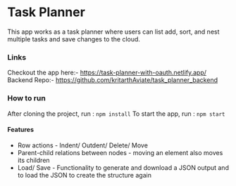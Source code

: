 # Task Planner

This app works as a task planner where users can list add, sort, and nest multiple tasks and save changes to the cloud.

### Links

Checkout the app here:- https://task-planner-with-oauth.netlify.app/
Backend Repo:- https://github.com/kritarthAviate/task_planner_backend

### How to run

After cloning the project, run : `npm install`
To start the app, run : `npm start`

#### Features

-   Row actions - Indent/ Outdent/ Delete/ Move
-   Parent-child relations between nodes - moving an element also moves its children
-   Load/ Save - Functionality to generate and download a JSON output and to load the JSON to create the structure again
